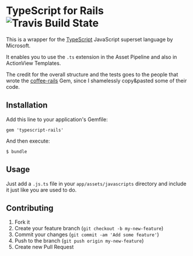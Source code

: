 # TypeScript for Rails ![Travis Build State](https://travis-ci.org/klaustopher/typescript-rails.png)

This is a wrapper for the [TypeScript](http://www.typescriptlang.org/) JavaScript superset language by Microsoft.

It enables you to use the `.ts` extension in the Asset Pipeline and also in ActionView Templates.

The credit for the overall structure and the tests goes to the people that wrote the [coffee-rails](https://github.com/rails/coffee-rails) Gem, since I shamelessly copy&pasted some of their code.
## Installation

Add this line to your application's Gemfile:

    gem 'typescript-rails'

And then execute:

    $ bundle

## Usage

Just add a `.js.ts` file in your `app/assets/javascripts` directory and include it just like you are used to do.

## Contributing

1. Fork it
2. Create your feature branch (`git checkout -b my-new-feature`)
3. Commit your changes (`git commit -am 'Add some feature'`)
4. Push to the branch (`git push origin my-new-feature`)
5. Create new Pull Request
